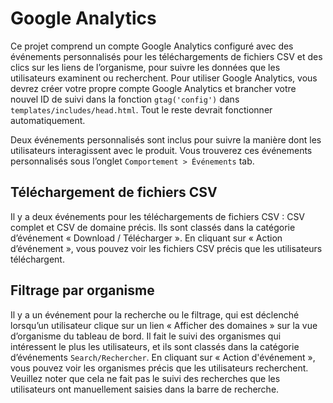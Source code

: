 # Google Analytics

Ce projet comprend un compte Google Analytics configuré avec des événements personnalisés pour les téléchargements de fichiers CSV et des clics sur les liens de l’organisme, pour suivre les données que les utilisateurs examinent ou recherchent. Pour utiliser Google Analytics, vous devrez créer votre propre compte Google Analytics et brancher votre nouvel ID de suivi dans la fonction `gtag('config')` dans `templates/includes/head.html`. Tout le reste devrait fonctionner automatiquement.

Deux événements personnalisés sont inclus pour suivre la manière dont les utilisateurs interagissent avec le produit. Vous trouverez ces événements personnalisés sous l’onglet `Comportement > Événements` tab.

## Téléchargement de fichiers CSV

Il y a deux événements pour les téléchargements de fichiers CSV : CSV complet et CSV de domaine précis. Ils sont classés dans la catégorie d’événement  « Download / Télécharger ». En cliquant sur « Action d’événement », vous pouvez voir les fichiers CSV précis que les utilisateurs téléchargent.

## Filtrage par organisme

Il y a un événement pour la recherche ou le filtrage, qui est déclenché lorsqu’un utilisateur clique sur un lien « Afficher des domaines » sur la vue d’organisme du tableau de bord. Il fait le suivi des organismes qui intéressent le plus les utilisateurs, et ils sont classés dans la catégorie d’événements `Search/Rechercher`. En cliquant sur « Action d'événement », vous pouvez voir les organismes précis que les utilisateurs recherchent. Veuillez noter que cela ne fait pas le suivi des recherches que les utilisateurs ont manuellement saisies dans la barre de recherche.
